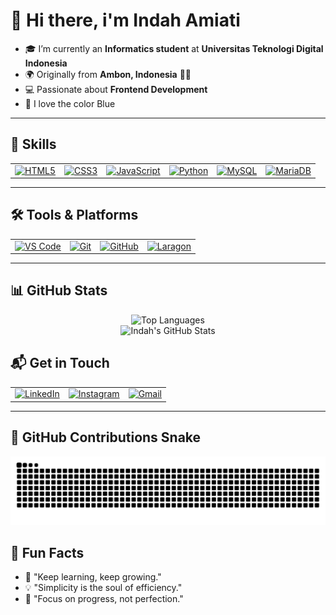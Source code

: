 # 🌸 Hi there, i'm Indah Amiati  

- 🎓 I’m currently an **Informatics student** at **Universitas Teknologi Digital Indonesia**   
- 🌍 Originally from **Ambon, Indonesia** 🌊✨  
- 💻 Passionate about **Frontend Development**   
- 🩵 I love the color Blue
---

## 🚀 Skills
<table>
<tr>
  <td>
    <a href="https://developer.mozilla.org/en-US/docs/Glossary/HTML5" target="_blank">
      <img src="https://cdn.jsdelivr.net/gh/devicons/devicon/icons/html5/html5-original.svg" width="50" alt="HTML5">
    </a>
  </td>
  <td>
    <a href="https://developer.mozilla.org/en-US/docs/Web/CSS" target="_blank">
      <img src="https://cdn.jsdelivr.net/gh/devicons/devicon/icons/css3/css3-original.svg" width="50" alt="CSS3">
    </a>
  </td>
  <td>
    <a href="https://developer.mozilla.org/en-US/docs/Web/JavaScript" target="_blank">
      <img src="https://cdn.jsdelivr.net/gh/devicons/devicon/icons/javascript/javascript-original.svg" width="50" alt="JavaScript">
    </a>
  </td>
   <td>
    <a href="https://www.python.org/" target="_blank">
      <img src="https://cdn.jsdelivr.net/gh/devicons/devicon/icons/python/python-original.svg" width="50" alt="Python">
    </a>
  </td>
  <td>
    <a href="https://www.mysql.com/" target="_blank">
      <img src="https://cdn.jsdelivr.net/gh/devicons/devicon/icons/mysql/mysql-original.svg" width="50" alt="MySQL">
    </a>
  </td>
  <td>
    <a href="https://mariadb.org/" target="_blank">
      <img src="https://cdn.jsdelivr.net/gh/devicons/devicon/icons/mariadb/mariadb-original.svg" width="50" alt="MariaDB">
    </a>
  </td>
</tr>
</table>

---

## 🛠️ Tools & Platforms
<table>
<tr>
  <td>
    <a href="https://code.visualstudio.com/" target="_blank">
      <img src="https://cdn.jsdelivr.net/gh/devicons/devicon/icons/vscode/vscode-original.svg" width="50" alt="VS Code">
    </a>
  </td>
  <td>
    <a href="https://git-scm.com/" target="_blank">
      <img src="https://cdn.jsdelivr.net/gh/devicons/devicon/icons/git/git-original.svg" width="50" alt="Git">
    </a>
  </td>
  <td>
    <a href="https://github.com/" target="_blank">
      <img src="https://cdn.jsdelivr.net/gh/devicons/devicon/icons/github/github-original.svg" width="50" alt="GitHub">
    </a>
  </td>
 <td>
  <a href="https://laragon.org/" target="_blank">
    <img src="https://raw.githubusercontent.com/gilbarbara/logos/master/logos/laragon.svg" width="50" alt="Laragon">
  </a>
</td>
</tr>
</table>  

---

## 📊 GitHub Stats
<div align="center">
  <img src="https://github-readme-stats.vercel.app/api/top-langs/?username=indah135&layout=compact&theme=tokyonight&hide_border=true&cache_seconds=1800" alt="Top Languages" />
</div>
<div align="center">
  <img src="https://github-readme-stats.vercel.app/api?username=indah135&show_icons=true&theme=tokyonight&hide_border=true&count_private=true" alt="Indah's GitHub Stats" />
</div>
<!-- <div align="center">
  <img src="https://nirzak-streak-stats.vercel.app/?user=indah135&theme=tokyonight&hide_border=true" alt="GitHub Streak" />
</div> -->


## 📬 Get in Touch
<table>
<tr>
  <td>
    <a href="https://www.linkedin.com/in/indah-amiati">
      <img src="https://cdn.jsdelivr.net/gh/devicons/devicon/icons/linkedin/linkedin-original.svg" width="40" alt="LinkedIn">
    </a>
  </td>
  <td>
    <a href="https://www.instagram.com/indahh_amiati?igsh=dW40ZWljOTZvY3Y0">
      <img src="https://www.vectorlogo.zone/logos/instagram/instagram-icon.svg" width="40" alt="Instagram">
    </a>
  </td>
  <td>
    <a href="mailto:indahamiati85@gmail.com">
      <img src="https://www.vectorlogo.zone/logos/gmail/gmail-icon.svg" width="40" alt="Gmail">
    </a>
  </td>
</tr>
</table>

---

## 🐍 GitHub Contributions Snake
![snake gif](https://raw.githubusercontent.com/Indah135/Indah135/output/snake.svg)

## 🌼 Fun Facts
- 🌱 "Keep learning, keep growing."
- 💡 "Simplicity is the soul of efficiency."
- 🎯 "Focus on progress, not perfection."  
